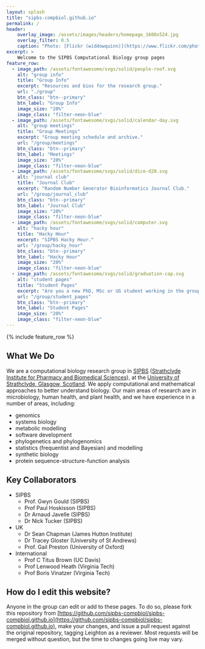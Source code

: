 ```yaml
---
layout: splash
title: "sipbs-compbiol.github.io"
permalink: /
header:
    overlay_image: /assets/images/headers/homepage_1600x524.jpg
    overlay_filter: 0.5
    caption: "Photo: [Flickr (widdowquinn)](https://www.flickr.com/photos/widdowquinn/7519465880/in/photolist-cstdqG-7K4AjU-csfgvh-cstees-cstcAY)"
excerpt: >
    Welcome to the SIPBS Computational Biology group pages
feature_row:
  - image_path: /assets/fontawesome/svgs/solid/people-roof.svg
    alt: "group info"
    title: "Group Info"
    excerpt: "Resources and bios for the research group."
    url: "./group"
    btn_class: "btn--primary"
    btn_label: "Group Info"
    image_size: "20%"
    image_class: "filter-neon-blue"
  - image_path: /assets/fontawesome/svgs/solid/calendar-day.svg
    alt: "group meetings"
    title: "Group Meetings"
    excerpt: "Group meeting schedule and archive."
    url: "/group/meetings"
    btn_class: "btn--primary"
    btn_label: "Meetings"
    image_size: "20%"
    image_class: "filter-neon-blue"
  - image_path: /assets/fontawesome/svgs/solid/dice-d20.svg
    alt: "journal club"
    title: "Journal Club"
    excerpt: "Random Number Generator Bioinformatics Journal Club."
    url: "/group/journal_club"
    btn_class: "btn--primary"
    btn_label: "Journal Club"
    image_size: "20%"
    image_class: "filter-neon-blue"
  - image_path: /assets/fontawesome/svgs/solid/computer.svg
    alt: "hacky hour"
    title: "Hacky Hour"
    excerpt: "SIPBS Hacky Hour."
    url: "/group/hacky_hour"
    btn_class: "btn--primary"
    btn_label: "Hacky Hour"
    image_size: "20%"
    image_class: "filter-neon-blue"
  - image_path: /assets/fontawesome/svgs/solid/graduation-cap.svg
    alt: "student pages"
    title: "Student Pages"
    excerpt: "Are you a new PhD, MSc or UG student working in the group? You might find these posts useful."
    url: "/group/student_pages"
    btn_class: "btn--primary"
    btn_label: "Student Pages"
    image_size: "20%"
    image_class: "filter-neon-blue"
---
```


{% include feature_row %}

## What We Do

We are a computational biology research group in [SIPBS](https://www.strath.ac.uk/science/strathclydeinstituteofpharmacybiomedicalsciences/whatissipbs/) ([Strathclyde Institute for Pharmacy and Biomedical Sciences](https://www.strath.ac.uk/science/strathclydeinstituteofpharmacybiomedicalsciences/whatissipbs/)), at the [University of Strathclyde, Glasgow, Scotland](https://www.strath.ac.uk). We apply computational and mathematical approaches to better understand biology. Our main areas of research are in microbiology, human health, and plant health, and we have experience in a number of areas, including:

- genomics
- systems biology
- metabolic modelling
- software development
- phylogenetics and phylogenomics
- statistics (frequentist and Bayesian) and modelling
- synthetic biology
- protein sequence-structure-function analysis

## Key Collaborators

- SIPBS
  - Prof. Gwyn Gould (SIPBS)
  - Prof Paul Hoskisson (SIPBS)
  - Dr Arnaud Javelle (SIPBS)
  - Dr Nick Tucker (SIPBS)
- UK
  - Dr Sean Chapman (James Hutton Institute)
  - Dr Tracey Gloster (University of St Andrews)
  - Prof. Gail Preston (University of Oxford)
- International
  - Prof C Titus Brown (UC Davis)
  - Prof Lenwood Heath (Virginia Tech)
  - Prof Boris Vinatzer (Virginia Tech)

## How do I edit this website?

Anyone in the group can edit or add to these pages. To do so, please fork this repository from [https://github.com/sipbs-compbiol/sipbs-compbiol.github.io](https://github.com/sipbs-compbiol/sipbs-compbiol.github.io), make your changes, and issue a pull request against the original repository, tagging Leighton as a reviewer. Most requests will be merged without question, but the time to changes going live may vary.
